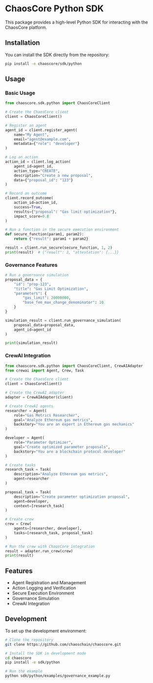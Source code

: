 # ChaosCore Python SDK

This package provides a high-level Python SDK for interacting with the ChaosCore platform.

## Installation

You can install the SDK directly from the repository:

```bash
pip install -e chaoscore/sdk/python
```

## Usage

### Basic Usage

```python
from chaoscore.sdk.python import ChaosCoreClient

# Create the ChaosCore client
client = ChaosCoreClient()

# Register an agent
agent_id = client.register_agent(
    name="My Agent",
    email="agent@example.com",
    metadata={"role": "developer"}
)

# Log an action
action_id = client.log_action(
    agent_id=agent_id,
    action_type="CREATE",
    description="Create a new proposal",
    data={"proposal_id": "123"}
)

# Record an outcome
client.record_outcome(
    action_id=action_id,
    success=True,
    results={"proposal": "Gas limit optimization"},
    impact_score=0.8
)

# Run a function in the secure execution environment
def secure_function(param1, param2):
    return {"result": param1 + param2}

result = client.run_secure(secure_function, 1, 2)
print(result)  # {"result": 3, "attestation": {...}}
```

### Governance Features

```python
# Run a governance simulation
proposal_data = {
    "id": "prop-123",
    "title": "Gas Limit Optimization",
    "parameters": {
        "gas_limit": 20000000,
        "base_fee_max_change_denominator": 10
    }
}

simulation_result = client.run_governance_simulation(
    proposal_data=proposal_data,
    agent_id=agent_id
)

print(simulation_result)
```

### CrewAI Integration

```python
from chaoscore.sdk.python import ChaosCoreClient, CrewAIAdapter
from crewai import Agent, Crew, Task

# Create the ChaosCore client
client = ChaosCoreClient()

# Create the CrewAI adapter
adapter = CrewAIAdapter(client)

# Create CrewAI agents
researcher = Agent(
    role="Gas Metrics Researcher",
    goal="Analyze Ethereum gas metrics",
    backstory="You are an expert in Ethereum gas mechanics"
)

developer = Agent(
    role="Parameter Optimizer",
    goal="Create optimized parameter proposals",
    backstory="You are a blockchain protocol developer"
)

# Create tasks
research_task = Task(
    description="Analyze Ethereum gas metrics",
    agent=researcher
)

proposal_task = Task(
    description="Create parameter optimization proposal",
    agent=developer,
    context=[research_task]
)

# Create crew
crew = Crew(
    agents=[researcher, developer],
    tasks=[research_task, proposal_task]
)

# Run the crew with ChaosCore integration
result = adapter.run_crew(crew)
print(result)
```

## Features

- Agent Registration and Management
- Action Logging and Verification
- Secure Execution Environment
- Governance Simulation
- CrewAI Integration

## Development

To set up the development environment:

```bash
# Clone the repository
git clone https://github.com/chaoschain/chaoscore.git

# Install the SDK in development mode
cd chaoscore
pip install -e sdk/python

# Run the example
python sdk/python/examples/governance_example.py
``` 
